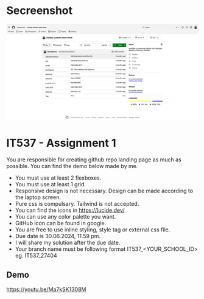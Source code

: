 # Secreenshot

<img src='assets/ss.png' />

<br>

# IT537 - Assignment 1

You are responsible for creating github repo landing page as much as possible. You can find the demo below made by me.

- You must use at least 2 flexboxes.
- You must use at least 1 grid.
- Responsive design is not necessary. Design can be made according to the laptop screen.
- Pure css is compulsary. Tailwind is not accepted.
- You can find the icons in https://lucide.dev/
- You can use any color palette you want.
- GitHub icon can be found in google.
- You are free to use inline styling, style tag or external css file.
- Due date is 30.06.2024, 11.59 pm.
- I will share my solution after the due date.
- Your branch name must be following format IT537\_<YOUR_SCHOOL_ID> eg. IT537_27404

## Demo

https://youtu.be/Ma7kSK1308M
